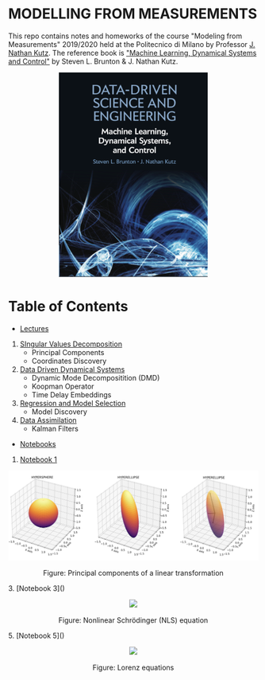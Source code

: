 # MODELLING FROM MEASUREMENTS 

This repo contains notes and homeworks of the course "Modeling from Measurements" 2019/2020 held at the Politecnico di Milano by Professor [J. Nathan Kutz](https://amath.washington.edu/people/j-nathan-kutz). The reference book is ["Machine Learning, Dynamical Systems and Control"](http://www.databookuw.com) by Steven L. Brunton & J. Nathan Kutz.

<p align="center">
<img src="storage/figures/book.png" width="300" />
</p>

# Table of Contents
- [Lectures](Lectures/)
 1. [SIngular Values Decomposition](Lectures/Lecture01.pdf)
    * Principal Components
    * Coordinates Discovery
 3. [Data Driven Dynamical Systems](Lectures/Lecture03.pdf)
    * Dynamic Mode Decompositition (DMD)
    * Koopman Operator
    * Time Delay Embeddings
 3. [Regression and Model Selection](Lectures/Lecture04.pdf)
    * Model Discovery
 4. [Data Assimilation](Lectures/Lecture05.pdf)
    * Kalman Filters
- [Notebooks](notebooks/)
 1. [Notebook 1]()
  <p align="center">
<img src="storage/figures/pca.png" width="750" />
</p>
<p align="center">
    Figure: Principal components of a linear transformation
</p>
3. [Notebook 3]()
<p align="center">
<img src="storage/figures/nls.gif" width="500" />
</p>
<p align="center">
    Figure: Nonlinear Schrödinger (NLS) equation
</p>
5. [Notebook 5]()
<p align="center">
<img src="storage/figures/lorenz.gif" width="500" />
</p>
<p align="center">
    Figure: Lorenz equations
</p>
